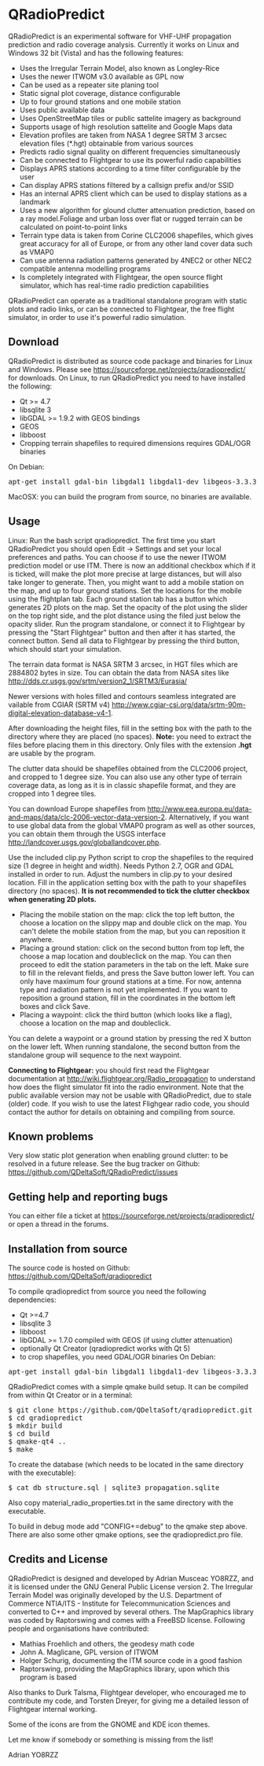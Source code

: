 QRadioPredict
====

QRadioPredict is an experimental software for VHF-UHF propagation prediction and radio coverage analysis. Currently it works on Linux and Windows 32 bit (Vista) and has the following features:
- Uses the Irregular Terrain Model, also known as Longley-Rice
- Uses the newer ITWOM v3.0 available as GPL now
- Can be used as a repeater site planing tool
- Static signal plot coverage, distance configurable
- Up to four ground stations and one mobile station
- Uses public available data
- Uses OpenStreetMap tiles or public sattelite imagery as background
- Supports usage of high resolution sattelite and Google Maps data
- Elevation profiles are taken from NASA 1 degree SRTM 3 arcsec elevation files (*.hgt) obtainable from various sources
- Predicts radio signal quality on different frequencies simultaneously
- Can be connected to Flightgear to use its powerful radio capabilities
- Displays APRS stations according to a time filter configurable by the user
- Can display APRS stations filtered by a callsign prefix and/or SSID
- Has an internal APRS client which can be used to display stations as a landmark
- Uses a new algorithm for glound clutter attenuation prediction, based on a ray model.Foliage and urban loss over flat or rugged terrain can be calculated on point-to-point links
- Terrain type data is taken from Corine CLC2006 shapefiles, which gives great accuracy for all of Europe, or from any other land cover data such as VMAP0
- Can use antenna radiation patterns generated by 4NEC2 or other NEC2 compatible antenna modelling programs
- Is completely integrated with Flightgear, the open source flight simulator, which has real-time radio prediction capabilities


QRadioPredict can operate as a traditional standalone program with static plots and radio links, or can be connected to Flightgear, the free flight simulator, in order to use it's powerful radio simulation.


Download
--------

QRadioPredict is distributed as source code package and binaries for Linux and Windows. Please see https://sourceforge.net/projects/qradiopredict/ for downloads.
On Linux, to run QRadioPredict you need to have installed the following:
- Qt >= 4.7
- libsqlite 3
- libGDAL >= 1.9.2 with GEOS bindings
- GEOS
- libboost
- Cropping terrain shapefiles to required dimensions requires GDAL/OGR binaries

On Debian: 
<pre>apt-get install gdal-bin libgdal1 libgdal1-dev libgeos-3.3.3 libgeos-dev libsqlite3-0</pre>
MacOSX: you can build the program from source, no binaries are available.

Usage
-----

Linux: Run the bash script qradiopredict.
The first time you start QRadioPredict you should open Edit -> Settings and set your local preferences and paths. 
You can choose if to use the newer ITWOM prediction model or use ITM. There is now an additional checkbox which if it is ticked, will make the plot more precise at large distances, but will also take longer to generate.
Then, you might want to add a mobile station on the map, and up to four ground stations. Set the locations for the mobile using the flightplan tab. Each ground station tab has a button which generates 2D plots on the map. Set the opacity of the plot using the slider on the top right side, and the plot distance using the filed just below the opacity slider. Run the program standalone, or connect it to Flightgear by pressing the "Start Flightgear" button and then after it has started, the connect button. Send all data to Flightgear by pressing the third button, which should start your simulation.


The terrain data format is NASA SRTM 3 arcsec, in HGT files which are 2884802 bytes in size.
Tou can obtain the data from NASA sites like <a href="http://dds.cr.usgs.gov/srtm/version2_1/SRTM3/Eurasia/">http://dds.cr.usgs.gov/srtm/version2_1/SRTM3/Eurasia/</a>

Newer versions with holes filled and contours seamless integrated are vailable from CGIAR (SRTM v4) <a href="http://www.cgiar-csi.org/data/srtm-90m-digital-elevation-database-v4-1">http://www.cgiar-csi.org/data/srtm-90m-digital-elevation-database-v4-1</a>.

After downloading the height files, fill in the setting box with the path to the directory where they are placed (no spaces). <strong>Note:</strong> you need to extract the files before placing them in this directory. Only files with the extension <strong>.hgt</strong> are usable by the program.


The clutter data should be shapefiles obtained from the CLC2006 project, and cropped to 1 degree size. You can also use any other type of terrain coverage data, as long as it is in classic shapefile format, and they are cropped into 1 degree tiles.

You can download Europe shapefiles from <a href="http://www.eea.europa.eu/data-and-maps/data/clc-2006-vector-data-version-2">http://www.eea.europa.eu/data-and-maps/data/clc-2006-vector-data-version-2</a>.
Alternatively, if you want to use global data from the global VMAP0 program as well as other sources, you can obtain them through the USGS interface <a href="http://landcover.usgs.gov/globallandcover.php">http://landcover.usgs.gov/globallandcover.php</a>.

Use the included clip.py Python script to crop the shapefiles to the required size (1 degree in height and width). Needs Python 2.7, OGR and GDAL installed in order to run. Adjust the numbers in clip.py to your desired location. Fill in the application setting box with the path to your shapefiles directory (no spaces).
<strong>It is not recommended to tick the clutter checkbox when generating 2D plots.</strong>

- Placing the mobile station on the map: click the top left button, the choose a location on the slippy map and double click on the map. You can't delete the mobile station from the map, but you can reposition it anywhere.
- Placing a ground station: click on the second button from top left, the choose a map location and doubleclick on the map. You can then proceed to edit the station parameters in the tab on the left. Make sure to fill in the relevant fields, and press the Save button lower left. You can only have maximum four ground stations at a time. For now, antenna type and radiation pattern is not yet implemented. If you want to reposition a ground station, fill in the coordinates in the bottom left boxes and click Save.
- Placing a waypoint: click the third button (which looks like a flag), choose a location on the map and doubleclick.

You can delete a waypoint or a ground station by pressing the red X button on the lower left.
When running standalone, the second button from the standalone group will sequence to the next waypoint.

<strong>Connecting to Flightgear:</strong> you should first read the Flightgear documentation at <a href="http://wiki.flightgear.org/Radio_propagation">http://wiki.flightgear.org/Radio_propagation</a> to understand how does the flight simulator fit into the radio environment. Note that the public available version may not be usable with QRadioPredict, due to stale (older) code. If you wish to use the latest Flighgear radio code, you should contact the author for details on obtaining and compiling from source.


Known problems
--------------

Very slow static plot generation when enabling ground clutter: to be resolved in a future release.
See the bug tracker on Github: https://github.com/QDeltaSoft/QRadioPredict/issues


Getting help and reporting bugs
-------------------------------

You can either file a ticket at https://sourceforge.net/projects/qradiopredict/ or open a thread in the forums.

Installation from source
------------------------

The source code is hosted on Github: https://github.com/QDeltaSoft/qradiopredict

To compile qradiopredict from source you need the following dependencies:
- Qt >=4.7
- libsqlite 3
- libboost
- libGDAL >= 1.7.0 compiled with GEOS (if using clutter attenuation)
- optionally Qt Creator (qradiopredict works with Qt 5)
- to crop shapefiles, you need GDAL/OGR binaries
On Debian:
<pre>apt-get install gdal-bin libgdal1 libgdal1-dev libgeos-3.3.3 libgeos-dev libsqlite3-0</pre>

QRadioPredict comes with a simple qmake build setup. It can be compiled from within Qt Creator or in a terminal:

<pre>
$ git clone https://github.com/QDeltaSoft/qradiopredict.git qradiopredict
$ cd qradiopredict
$ mkdir build
$ cd build
$ qmake-qt4 ..
$ make
</pre>

To create the database (which needs to be located in the same directory with the executable):
<pre>
$ cat db_structure.sql | sqlite3 propagation.sqlite
</pre>

Also copy material_radio_properties.txt in the same directory with the executable.

To build in debug mode add "CONFIG+=debug" to the qmake step above. There are also some other qmake options, see the qradiopredict.pro file.


Credits and License
-------------------

QRadioPredict is designed and developed by Adrian Musceac YO8RZZ, and it is licensed under the GNU General Public License version 2.
The Irregular Terrain Model was originally developed by the U.S. Department of Commerce NTIA/ITS - Institute for Telecommunication Sciences and converted to C++ and improved by several others.
The MapGraphics library was coded by Raptorswing and comes with a FreeBSD license.
Following people and organisations have contributed:

- Mathias Froehlich and others, the geodesy math code
- John A. Maglicane, GPL version of ITWOM
- Holger Schurig, documenting the ITM source code in a good fashion
- Raptorswing, providing the MapGraphics library, upon which this program is based

Also thanks to Durk Talsma, Flightgear developer, who encouraged me to contribute my code, and Torsten Dreyer, for giving me a detailed lesson of Flightgear internal working.

Some of the icons are from the GNOME and KDE icon themes.

Let me know if somebody or something is missing from the list!

Adrian YO8RZZ 
